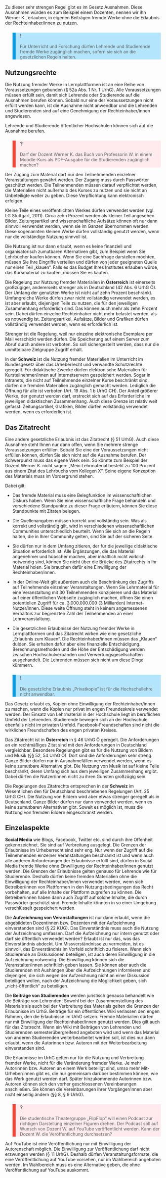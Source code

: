 Zu dieser sehr strengen Regel gibt es im Gesetz Ausnahmen. Diese Ausnahmen würden es zum Beispiel einem Dozenten, nennen wir ihn Werner K., erlauben, in eigenen Beiträgen fremde Werke ohne die Erlaubnis der Rechteinhaber/innen zu nutzen.

<blockquote style="background: #B3E5FC; border-left: 10px solid #039BE5">

### !

Für Unterricht und Forschung dürfen Lehrende und Studierende fremde Werke zugänglich machen, sofern sie sich an die gesetzlichen Regeln halten.

</blockquote>

## Nutzungsrechte

Die Nutzung fremder Werke in Lernplattformen ist an eine Reihe von Voraussetzungen gebunden (§ 52a Abs. 1 Nr. 1 UrhG). Alle Voraussetzungen müssen erfüllt sein, damit sich Lehrende oder Studierende auf die Ausnahmen berufen können. Sobald nur eine der Voraussetzungen nicht erfüllt werden kann, ist die Ausnahme nicht anwendbar und die Lehrenden und Studierenden sind auf eine Genehmigung der Rechteinhaber/innen angewiesen.

Lehrende und Studierende öffentlicher Hochschulen können sich auf die Ausnahme berufen.

<blockquote style="background: #FFEBEE; border-left: 10px solid #F44336">

### ?

Darf der Dozent Werner K. das Buch von Professorin W. in einem Moodle-Kurs als PDF-Ausgabe für die Studierenden zugänglich machen?

</blockquote>

Der Zugang zum Material darf nur den Teilnehmenden einzelner Veranstaltungen gewährt werden. Der Zugang muss durch Passwörter geschützt werden. Die Teilnehmenden müssen darauf verpflichtet werden, die Materialien nicht außerhalb des Kurses zu nutzen und sie nicht an Unbeteiligte weiter zu geben. Diese Verpflichtung kann elektronisch erfolgen.

Kleine Teile eines veröffentlichten Werkes dürfen verwendet werden (vgl. LG Stuttgart, 2011). Circa zehn Prozent werden als kleiner Teil angesehen. Bilder, Zeitungsartikel und wissenschaftliche Aufsätze können oft nur dann sinnvoll verwendet werden, wenn sie im Ganzen übernommen werden. Diese sogenannten kleinen Werke dürfen vollständig genutzt werden, wenn nur die vollständige Nutzung sinnvoll ist.

Die Nutzung ist nur dann erlaubt, wenn es keine finanziell und organisatorisch zumutbaren Alternativen gibt, zum Beispiel wenn Sie Lehrbücher kaufen können. Wenn Sie eine Sachfrage darstellen möchten, müssen Sie Ihre Eingriffe verteilen und dürfen von jeder geeigneten Quelle nur einen Teil „klauen“. Falls es das Budget Ihres Institutes erlauben würde, das Kursmaterial zu kaufen, müssen Sie es kaufen.

Die Regelung zur Nutzung fremder Materialien in **Österreich** ist einerseits großzügiger, andererseits strenger als in Deutschland (42 Abs. 6 UrhG Ö). Der Umfang der genutzten Werke ist nicht auf zehn Prozent beschränkt. Umfangreiche Werke dürfen zwar nicht vollständig verwendet werden, es ist aber erlaubt, diejenigen Teile zu nutzen, die für den jeweiligen Zusammenhang erforderlich sind. Das können auch mehr als zehn Prozent sein. Dabei dürfen einzelne Rechteinhaber nicht mehr belastet werden, als es notwendig ist. Zeitungsartikel, Aufsätze, Bilder und Grafiken dürfen vollständig verwendet werden, wenn es erforderlich ist.

Strenger ist die Regelung, weil nur einzelne elektronische Exemplare per Mail verschickt werden dürfen. Die Speicherung auf einem Server zum Abruf durch andere ist verboten. So soll sichergestellt werden, dass nur die unmittelbare Zielgruppe Zugriff erhält.

In der **Schweiz** ist die Nutzung fremder Materialien im Unterricht im Bundesgesetz über das Urheberrecht und verwandte Schutzrechte geregelt. Für didaktische Zwecke dürfen elektronische Materialien für Kursteilnehmer/innen auf Internetservern gespeichert werden. Sogar in Intranets, die nicht auf Teilnehmende einzelner Kurse beschränkt sind, dürfen die fremden Materialien zugänglich gemacht werden. Lediglich die Öffnung für alle ist verboten (Art. 19 Abs. 1 b UrhG CH). Der Anteil größerer Werke, der genutzt werden darf, erstreckt sich auf das Erforderliche im jeweiligen didaktischen Zusammenhang. Auch diese Grenze ist relativ weit gefasst. Zeitungsartikel, Grafiken, Bilder dürfen vollständig verwendet werden, wenn es erforderlich ist.

## Das Zitatrecht

Eine andere gesetzliche Erlaubnis ist das Zitatrecht (§ 51 UrhG). Auch diese Ausnahme steht Ihnen nur dann offen, wenn Sie mehrere strenge Voraussetzungen erfüllen. Sobald Sie eine der Voraussetzungen nicht erfüllen können, dürfen Sie sich nicht auf die Ausnahme berufen. Der Schwerpunkt muss das eigene Werk sein. So könnte zum Beispiel der Dozent Werner K. nicht sagen: „Mein Lehrmaterial besteht zu 100 Prozent aus einem Zitat des Lehrbuchs vom Kollegen X“. Seine eigene Konzeption des Materials muss im Vordergrund stehen.

Dabei gilt:

- Das fremde Material muss eine Belegfunktion im wissenschaftlichen Diskurs haben. Wenn Sie eine wissenschaftliche Frage behandeln und verschiedene Standpunkte zu dieser Frage erläutern, können Sie diese Standpunkte mit Zitaten belegen.
- Die Quellenangaben müssen korrekt und vollständig sein. Was als korrekt und vollständig gilt, wird in verschiedenen wissenschaftlichen Communities unterschiedlich beurteilt. Wenn Sie sich an die Regeln halten, die in Ihrer Community gelten, sind Sie auf der sicheren Seite.
- Sie dürfen nur in dem Umfang zitieren, der für die jeweilige didaktische Situation erforderlich ist. Alle Ergänzungen, die das Material angenehmer und hübscher machen, aber inhaltlich nicht wirklich notwendig sind, können Sie nicht über die Brücke des Zitatrechts in Ihr Material holen. Sie brauchen dafür eine Einwilligung der Rechteinhaber/innen.

- In der Online-Welt gilt außerdem auch die Beschränkung des Zugriffs auf Teilnehmende einzelner Veranstaltungen. Wenn Sie Lehrmaterial für eine Veranstaltung mit 30 Teilnehmenden konzipieren und das Material auf einer öffentlichen Webseite zugänglich machen, öffnen Sie einen potentiellen Zugriff für ca. 3.000.000.000 (3 Milliarden) Internet-Nutzer/innen. Diese weite Öffnung steht in keinem angemessenen Verhältnis zur begrenzten Zahl der Teilnehmenden an einer Lehrveranstaltung.
- Die gesetzlichen Erlaubnisse der Nutzung fremder Werke in Lernplattformen und das Zitatrecht wirken wie eine gesetzliche „Erlaubnis zum Klauen“. Die Rechteinhaber/innen müssen das „Klauen“ dulden. Sie erhalten dafür aber eine finanzielle Entschädigung. Berechnungsmethoden und die Höhe der Entschädigung werden zwischen Hochschulverbänden und Verwertungsgesellschaften ausgehandelt. Die Lehrenden müssen sich nicht um diese Dinge kümmern.

<blockquote style="background: #B3E5FC; border-left: 10px solid #039BE5">

### !

Die gesetzliche Erlaubnis „Privatkopie” ist für die Hochschullehre nicht anwendbar.

</blockquote>

Das Gesetz erlaubt es, Kopien ohne Einwilligung der Rechteinhaber/innen zu machen, wenn die Kopien nur privat im engen Freundeskreis verwendet werden. Der Einsatz von Lehrmaterial in der Hochschule liegt im beruflichen Umfeld der Lehrenden. Studierende bewegen sich an der Hochschule ebenfalls nicht im privaten Umfeld. Facebook-Freundschaften sind nicht die wirklichen Freundschaften des engen privaten Kreises.

Das Zitatrecht ist in **Österreich** in § 46 UrhG Ö geregelt. Die Anforderungen an ein rechtmäßiges Zitat sind mit den Anforderungen in Deutschland vergleichbar. Besondere Regelungen gibt es für die Nutzung von Bildern und Musik (§§ 52, 54 UrhG Ö). Dort sind die Anforderungen sehr streng. Ganze Bilder dürfen nur in Ausnahmefällen verwendet werden, wenn es keine zumutbare Alternative gibt. Die Nutzung von Musik ist auf kleine Teile beschränkt, deren Umfang sich aus dem jeweiligen Zusammenhang ergibt. Dabei dürfen die Nutzer/innen nicht zu ihren Gunsten großzügig sein.

Die Regelungen des Zitatrechts entsprechen in der **Schweiz** im Wesentlichen den für Deutschland beschriebenen Regelungen (Art. 25 UrhG CH). Die Nutzung von Bildern wird aber etwas strenger geregelt als in Deutschland. Ganze Bilder dürfen nur dann verwendet werden, wenn es keine zumutbaren Alternativen gibt. Soweit es möglich ist, muss die Nutzung von fremden Bildern eingeschränkt werden.

## Einzelaspekte

**Social Media** wie Blogs, Facebook, Twitter etc. sind durch ihre Offenheit gekennzeichnet. Sie sind auf Verbreitung ausgelegt. Die Grenzen der Erlaubnisse im Urheberrecht sind sehr eng. Nur wenn der Zugriff auf die Teilnehmenden einzelner Veranstaltungen beschränkt ist und wenn auch alle anderen Anforderungen der Erlaubnisse erfüllt sind, dürfen in Social Media fremde Werke ohne Einwilligung der Rechteinhaber/innen genutzt werden. Die Grenzen der Erlaubnisse gelten genauso für Lehrende wie für Studierende. Deshalb dürfen keine fremden Materialien ohne die Einwilligung der Rechteinhaber/innen verwendet werden, wenn sich Betreiber/innen von Plattformen in den Nutzungsbedingungen das Recht vorbehalten, auf alle Inhalte der Plattform zugreifen zu können. Die Betreiber/innen haben dann auch Zugriff auf solche Inhalte, die durch Passwörter geschützt sind. Fremde Inhalte könnten in so einer Umgebung verschlüsselt gespeichert werden.

Die **Aufzeichnung von Veranstaltungen** ist nur dann erlaubt, wenn die abgebildeten Dozentinnen bzw. Dozenten mit der Aufzeichnung einverstanden sind (§ 22 KUG). Das Einverständnis muss auch die Nutzung der Aufzeichnung umfassen. Darf die Aufzeichnung nur intern genutzt oder darf sie öffentlich verwendet werden? Erlaubt ist nur das, was das Einverständnis abdeckt. Um Missverständnisse zu vermeiden, ist es sinnvoll, das Einverständnis im Vorfeld schriftlich zu fixieren. Wenn sich Studierende an Diskussionen beteiligen, ist auch deren Einwilligung in die Aufzeichnung notwendig. Die Einwilligung können sich die Veranstalter/innen schriftlich geben lassen. Sie können aber auch die Studierenden mit Aushängen über die Aufzeichnungen informieren und diejenigen, die sich wegen der Aufzeichnung nicht an einer Diskussion beteiligen wollen, nach der Aufzeichnung die Möglichkeit geben, sich „nicht-öffentlich“ zu beteiligen.

Die **Beiträge von Studierenden** werden juristisch genauso behandelt wie die Beiträge von Lehrenden: Sowohl bei der Zusammenstellung des Materials als auch bei der Verbreitung des Materials gelten die Grenzen der Erlaubnisse im UrhG. Beiträge für ein öffentliches Wiki verlassen den engen Rahmen, den die Erlaubnisse im UrhG setzen. Fremde Materialien dürfen nur mit Einwilligung der Rechteinhaber/innen genutzt werden. Dies gilt auch für das Zitatrecht. Wenn ein Wiki mit Beiträgen von Lehrenden und Studierenden semesterübergreifend angeboten wird und wenn das Material von anderen Studierenden weiterbearbeitet werden soll, ist dies nur dann erlaubt, wenn die Autorinnen bzw. Autoren mit der Weiterbearbeitung einverstanden sind.

Die Erlaubnisse im UrhG gelten nur für die Nutzung und Verbreitung fremder Werke, nicht für die Veränderung fremder Werke. Je mehr Autorinnen bzw. Autoren an einem Werk beteiligt sind, umso mehr Mit-Urheber/innen gibt es, die nur gemeinsam darüber bestimmen können, wie das Werk genutzt werden darf. Später hinzukommende Autorinnen bzw. Autoren können sich den vorher geschlossenen Vereinbarungen anschließen. Sie können die Vereinbarungen ihrer Vorgänger/innen aber nicht einseitig ändern (§§ 8, § 9 UrhG).

<blockquote style="background: #FFEBEE; border-left: 10px solid #F44336">

### ?

Die studentische Theatergruppe „FlipFlop” will einen Podcast zur richtigen Darstellung einzelner Figuren drehen. Der Podcast soll auf Wunsch von Dozent W. auf YouTube veröffentlicht werden. Kann der Dozent W. die Veröffentlichung durchsetzen?

</blockquote>

Auf YouTube ist eine Veröffentlichung nur mit Einwilligung der Autorenschaft möglich. Die Einwilligung zur Veröffentlichung darf nicht erzwungen werden (§ 11 UrhG). Deshalb dürfen Veranstaltungsformate, die eine Veröffentlichung auf YouTube vorsehen, nur im Wahlbereich angeboten werden. Im Wahlbereich muss es eine Alternative geben, die ohne Veröffentlichung auf YouTube auskommt.
